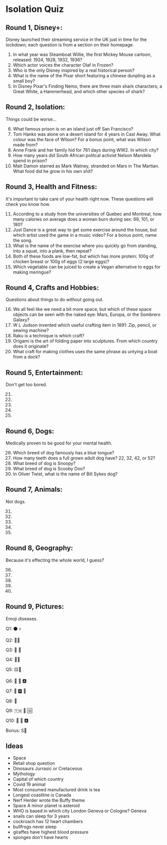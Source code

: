 # Isolation Quiz

## Round 1, Disney+:

Disney launched their streaming service in the UK just in time for the lockdown; each question is from a section on their homepage.

1. In what year was Steamboat Willie, the first Mickey Mouse cartoon, released: 1924, 1928, 1932, 1936?
1. Which actor voices the character Olaf in Frozen?
1. Who is the only Disney inspired by a real historical person?
1. What is the name of the Pixar short featuring a chinese dunpling as a small boy?
1. In Disney Pixar's Finding Nemo, there are three main shark characters; a Great White, a Hammerhead, and which other species of shark?

## Round 2, Isolation:

Things could be worse...

6. What famous prison is on an island just off San Francisco?
1. Tom Hanks was alone on a desert island for 4 years in Cast Away. What colour was the face of Wilson? For a bonus point, what was Wilson made from?
1. Anne Frank and her family hid for 761 days during WW2. In which city?
1. How many years did South African politcal activist Nelson Mandela spend in prison?
1. Matt Damon starred as Mark Watney, stranded on Mars in The Martian. What food did he grow in his own shit?

## Round 3, Health and Fitness:

It's important to take care of your health right now. These questions will check you know how.

11. According to a study from the universities of Quebec and Montreal, how many calories on average does a woman burn during sex: 69, 101, or 180?
1. Just Dance is a great way to get some exercise around the house, but which artist used the game in a music video? For a bonus point, name the song.
1. What is the name of the exercise where you quickly go from standing, into a squat, into a plank, then repeat?
1. Both of these foods are low-fat, but which has more protein: 100g of chicken breast or 100g of eggs (2 large eggs)?
1. Which vegetable can be juiced to create a Vegan alternative to eggs for making meringue?

## Round 4, Crafts and Hobbies:

Questions about things to do without going out.

16. We all feel like we need a bit more space, but which of these space objects can be seen with the naked eye: Mars, Europa, or the Sombrero Galaxy?
1. W L Judson invented which useful crafting item in 1891: Zip, pencil, or sewing machine?
1. Raku is a technique is which craft?
1. Origami is the art of folding paper into sculptures. From which country does it originate?
1. What craft for making clothes uses the same phrase as untying a boat from a dock?

## Round 5, Entertainment:

Don't get too bored.

21.
1.
1.
1.
1.

## Round 6, Dogs:

Medically proven to be good for your mental health.

26. Which breed of dog famously has a blue tongue?
1. How many teeth does a full grown adult dog have? 22, 32, 42, or 52?
1. What breed of dog is Snoopy?
1. What breed of dog is Scooby Doo?
1. In Oliver Twist, what is the name of Bill Sykes dog?

## Round 7, Animals:

Not dogs.

31.
1.
1.
1.
1.

## Round 8, Geography:

Because it's effecting the whole world, I guess?

36.
1.
1.
1.
1.

## Round 9, Pictures:

Emoji diseases.

Q1: ⚫ 💀

Q2: 🦶👄

Q3: 🍵 🐝

Q4: 🐷🦅

Q5: 🟨🥵

Q6: 💊 🎳 🅰️

Q7: 🐓 🅿️ 🐃

Q8: 🍺

Q9: 🇹🇭 🍜 🆔

Q10: 🦘 🔔 🅰️

Bonus: S🍑

## Ideas

* Space
* Retail shop question
* Dinosaurs Jurrasic or Cretaceous
* Mythology
* Capital of which country
* Covid 19 animal
* Most consumed manufactured drink is tea
* Longest coastline is Canada
* Nerf Herder wrote the Buffy theme
* Space A minor planet is asteroid
* WHO is based in which city London Geneva or Cologne? Geneva
* snails can sleep for 3 years
* cockroach has 12 heart chambers
* bullfrogs never sleep
* giraffes have highest blood pressure
* sponges don't have hearts
